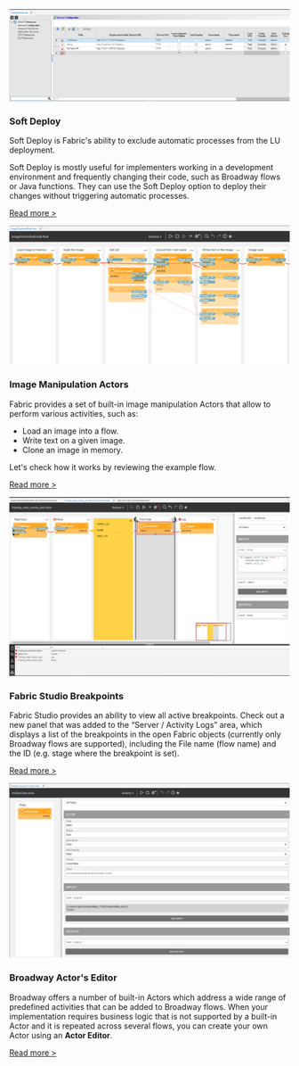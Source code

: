 <!--block-->

<img src="images/soft_deploy_1.PNG" style="zoom:80%;" />

### Soft Deploy

Soft Deploy is Fabric's ability to exclude automatic processes from the LU deployment. 

Soft Deploy is mostly useful for implementers working in a development environment and frequently changing their code, such as Broadway flows or Java functions. They can use the Soft Deploy option to deploy their changes without triggering automatic processes.

[Read more >](20210722_soft_deploy.md)

<!--block-->

<img src="images/image_manip_1.PNG" style="zoom:80%;" />

### Image Manipulation Actors

Fabric provides a set of built-in image manipulation Actors that allow to perform various activities, such as:

- Load an image into a flow.
- Write text on a given image.
- Clone an image in memory.

Let's check how it works by reviewing the example flow. 

[Read more >](20210701_image_manipulation_actors.md)

<!--block-->

<img src="images/breakpoints_1.PNG" style="zoom:80%;" />

### Fabric Studio Breakpoints

Fabric Studio provides an ability to view all active breakpoints. Check out a new panel that was added to the “Server / Activity Logs” area, which displays a list of the breakpoints in the open Fabric objects (currently only Broadway flows are supported), including the File name (flow name) and the ID (e.g. stage where the breakpoint is set).

[Read more >](20210630_fabric_studio_breakpoints.md)

<!--block-->

<img src="images/actor_editor_1.PNG" style="zoom:80%;" />

### Broadway Actor's Editor

Broadway offers a number of built-in Actors which address a wide range of predefined activities that can be added to Broadway flows. When your implementation requires business logic that is not supported by a built-in Actor and it is repeated across several flows, you can create your own Actor using an **Actor Editor**.

[Read more >](20210527_actor_editor.md)

<!--block-->
